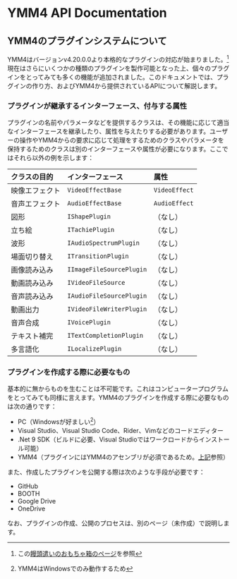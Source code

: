 # YMM4 API Documentation

## YMM4のプラグインシステムについて

YMM4はバージョンv4.20.0.0より本格的なプラグインの対応が始まりました。[^1]現在はさらにいくつかの種類のプラグインを製作可能となった上、個々のプラグインをとってみても多くの機能が追加されました。このドキュメントでは、プラグインの作り方、およびYMM4から提供されているAPIについて解説します。

### プラグインが継承するインターフェース、付与する属性

プラグインの名前やパラメータなどを提供するクラスは、その機能に応じて適当なインターフェースを継承したり、属性を与えたりする必要があります。ユーザーの操作やYMM4からの要求に応じて処理をするためのクラスやパラメータを保持するためのクラスは別のインターフェースや属性が必要になります。ここではそれら以外の例を示します：

| クラスの目的  | インターフェース                 | 属性            |
| :------ | :----------------------- | :------------ |
| 映像エフェクト | `VideoEffectBase`        | `VideoEffect` |
| 音声エフェクト | `AudioEffectBase`        | `AudioEffect` |
| 図形      | `IShapePlugin`           | （なし）          |
| 立ち絵     | `ITachiePlugin`          | （なし）          |
| 波形      | `IAudioSpectrumPlugin`   | （なし）          |
| 場面切り替え  | `ITransitionPlugin`      | （なし）          |
| 画像読み込み  | `IImageFileSourcePlugin` | （なし）          |
| 動画読み込み  | `IVideoFileSource`       | （なし）          |
| 音声読み込み  | `IAudioFileSourcePlugin` | （なし）          |
| 動画出力    | `IVideoFileWriterPlugin` | （なし）          |
| 音声合成    | `IVoicePlugin`           | （なし）          |
| テキスト補完  | `ITextCompletionPlugin`  | （なし）          |
| 多言語化    | `ILocalizePlugin`        | （なし）          |

### プラグインを作成する際に必要なもの

基本的に無からものを生むことは不可能です。これはコンピュータープログラムをとってみても同様に言えます。YMM4のプラグインを作成する際に必要なものは次の通りです：

- PC（Windowsが好ましい[^2]）
- Visual Studio、Visual Studio Code、Rider、Vimなどのコードエディター
- .Net 9 SDK（ビルドに必要、Visual Studioではワークロードからインストール可能）
- YMM4（プラグインにはYMM4のアセンブリが必須であるため。[上記](#プラグインが継承するインターフェース付与する属性)参照）

また、作成したプラグインを公開する際は次のような手段が必要です：

- GitHub
- BOOTH
- Google Drive
- OneDrive

なお、プラグインの作成、公開のプロセスは、別のページ（未作成）で説明します。

[^1]: この[饅頭遣いのおもちゃ箱のページ](https://manjubox.net/ymm4/release/4.20.0.0/)を参照

[^2]: YMM4はWindowsでのみ動作するため